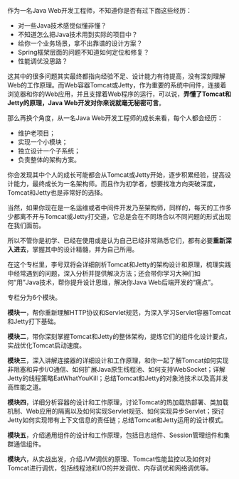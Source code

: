 作为一名Java Web开发工程师，不知道你是否有过下面这些经历：

- 对一些Java技术感觉似懂非懂？
- 不知道怎么把Java技术用到实际的项目中？
- 给你一个业务场景，拿不出靠谱的设计方案？
- Spring框架层面的问题不知道如何定位和修复？
- 性能调优没思路？

这其中的很多问题其实最终都指向经验不足、设计能力有待提高，没有深刻理解Web的工作原理。而Web容器Tomcat或Jetty，作为重要的系统中间件，连接着浏览器和你的Web应用，并且支撑着Web程序的运行，可以说，**弄懂了Tomcat和Jetty的原理，Java Web开发对你来说就毫无秘密可言**。

那么再换个角度，从一名Java Web开发工程师的成长来看，每个人都会经历：

- 维护老项目；
- 实现一个小模块；
- 独立设计一个子系统；
- 负责整体的架构方案。

你会发现其中个人的成长可能都会从Tomcat或Jetty开始，逐步积累经验，提高设计能力，最终成长为一名架构师。而且作为初学者，想要找准方向突破深度，Tomcat和Jetty也是非常好的选择。

当然，如果你现在是一名运维或者中间件开发乃至架构师，同样的，每天的工作多少都离不开与Tomcat或Jetty打交道，它总是会在不同场合以不同问题的形式出现在我们面前。

所以不管你是初学、已经在使用或是认为自己已经非常熟悉它们，都有必要**重新深入进去**，掌握其中的设计精髓，并为自己所用。

在这个专栏里，李号双将会详细剖析Tomcat和Jetty的架构设计和原理，梳理实践中经常遇到的问题，深入分析并提供解决方法；还会带你学习大神们如何“用”Java技术，帮你提升设计思维，解决你Java Web后端开发的“痛点”。

专栏分为6个模块。

**模块一**，帮你重新理解HTTP协议和Servlet规范，为深入学习Servlet容器Tomcat和Jetty打下基础。

**模块二**，带你深刻掌握Tomcat和Jetty的整体架构，提炼它们的组件化设计要点，实战优化Tomcat启动速度。

**模块三**，深入讲解连接器的详细设计和工作原理，和你一起了解Tomcat如何实现非阻塞和异步I/O通信、如何扩展Java原生线程池、如何支持WebSocket；详解Jetty的线程策略EatWhatYouKill；总结Tomcat和Jetty的对象池技术以及高并发高性能之道。

**模块四**，详细分析容器的设计和工作原理，讨论Tomcat的热加载热部署、类加载机制、Web应用的隔离以及如何实现Servlet规范、如何实现异步Servlet；探讨Jetty如何实现带有上下文信息的责任链；总结Tomcat和Jetty运用的设计模式。

**模块五**，介绍通用组件的设计和工作原理，包括日志组件、Session管理组件和集群通信组件。

**模块六**，从实战出发，介绍JVM调优的原理、Tomcat性能监控以及如何对Tomcat进行调优，包括线程池和I/O的并发调优、内存调优和网络调优等。